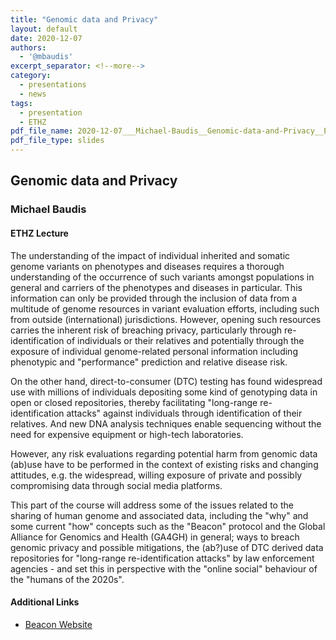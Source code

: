 ```yaml
---
title: "Genomic data and Privacy"
layout: default
date: 2020-12-07
authors:
  - '@mbaudis'
excerpt_separator: <!--more-->
category:
  - presentations
  - news
tags:
  - presentation
  - ETHZ
pdf_file_name: 2020-12-07___Michael-Baudis__Genomic-data-and-Privacy__ETHZ-551-1299-00L-HS20.pdf
pdf_file_type: slides
---
```


## Genomic data and Privacy
### Michael Baudis
#### ETHZ Lecture

The understanding of the impact of individual inherited and somatic genome variants on phenotypes and diseases requires a thorough understanding of the occurrence of such variants amongst populations in general and carriers of the phenotypes and diseases in particular. This information can only be provided through the inclusion of data from a multitude of genome resources  in variant evaluation efforts, including such from outside (international) jurisdictions. However, opening such resources carries the inherent risk of breaching privacy, particularly through re-identification of individuals or their relatives and potentially through the exposure of individual genome-related personal information including  phenotypic and "performance" prediction and relative disease risk.

<!--more-->

On the other hand, direct-to-consumer (DTC) testing has found widespread use with millions of individuals depositing some kind of genotyping data in open or closed repositories, thereby facilitating "long-range re-identification attacks" against individuals through identification of their relatives. And new DNA analysis techniques enable sequencing without the need for expensive equipment or high-tech laboratories.

However, any risk evaluations regarding potential harm from genomic data (ab)use have to be performed in the context of existing risks and changing attitudes, e.g. the widespread, willing exposure of private and possibly compromising data through social media platforms.

This part of the course will address some of the issues related to the sharing of human genome and associated data, including the "why" and some current "how" concepts such as the "Beacon" protocol and the Global Alliance for Genomics and Health (GA4GH) in general; ways to breach genomic privacy and possible mitigations, the (ab?)use of DTC derived data repositories for "long-range re-identification attacks" by law enforcement agencies - and set this in perspective with the "online social" behaviour of the "humans of the 2020s".



#### Additional Links

* [Beacon Website](http://beacon-project.io)
